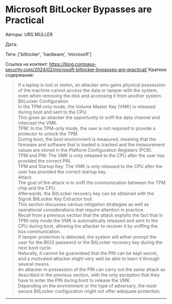 # Microsoft BitLocker Bypasses are Practical

Авторы: 
URS MÜLLER

Дата: 

Теги: 
['bitlocker', 'hardware', 'microsoft']

Ссылка на контент: 
https://blog.compass-security.com/2024/02/microsoft-bitlocker-bypasses-are-practical/
Краткое содержание: 

<blockquote>
If a laptop is lost or stolen, an attacker who gains physical possession of the machine cannot access the data or tamper with the system, even when removing the disk and accessing it from another system.<br> 
BitLocker Configuration<br> 
In the TPM-only mode, the Volume Master Key (VMK) is released during boot and sent to the CPU.<br> 
This gives an attacker the opportunity to sniff the data channel and intercept the VMK.<br> 
TPM: In the TPM-only mode, the user is not required to provide a protector to unlock the TPM.<br> 
During boot, the boot environment is measured, meaning that the firmware and software that is loaded is tracked and the measurement values are stored in the Platform Configuration Registers (PCR).<br> 
TPM and PIN: The VMK is only released to the CPU after the user has provided the correct PIN.<br> 
TPM and Startup Key: The VMK is only released to the CPU after the user has provided the correct startup key.<br> 
Attack<br> 
The goal of the attack is to sniff the communication between the TPM chip and the CPU.<br> 
Afterwards, the BitLocker recovery key can be obtained with the Sigrok BitLocker Key Extractor tool:<br> 
This section discusses various mitigation strategies as well as operational considerations that require attention in practice.<br> 
Recall from a previous section that the attack exploits the fact that in TPM-only mode the VMK is automatically released and sent to the CPU during boot, allowing the attacker to recover it by sniffing the bus communication.<br> 
If tamper protection is detected, the system will either prompt the user for the BIOS password or the BitLocker recovery key during the next boot cycle.<br> 
Naturally, it cannot be guaranteed that the PIN can be kept secret, and a motivated attacker might very well be able to learn it through several means.<br> 
An attacker in possession of the PIN can carry out the same attack as described in the previous section, with the only exception that they have to enter the PIN during boot to release the VMK.<br> 
Depending on the environment or the type of adversary, the most secure BitLocker configuration might not offer adequate protection.<br> 
</blockquote>

---

